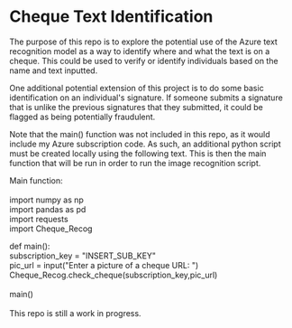 # Cheque Text Identification 
 
 The purpose of this repo is to explore the potential use of the Azure text recognition model as a way to identify where and what the text is on a cheque. This could be used to verify or identify individuals based on the name and text inputted.
 
 One additional potential extension of this project is to do some basic identification on an individual's signature. If someone submits a signature that is unlike the previous signatures that they submitted, it could be flagged as being potentially fraudulent.
 
 Note that the main() function was not included in this repo, as it would include my Azure subscription code. As such, an additional python script must be created locally using the following text. This is then the main function that will be run in order to run the image recognition script.  
 
 Main function:<br/>
<br/>
import numpy as np<br/>
import pandas as pd<br/>
import requests<br/>
import Cheque_Recog<br/>

def main():<br/>
    subscription_key = "INSERT_SUB_KEY"<br/>
    pic_url = input("Enter a picture of a cheque URL: ") <br/>
    Cheque_Recog.check_cheque(subscription_key,pic_url)<br/>
    <br/>
main()<br/>
 <br/>
This repo is still a work in progress.
